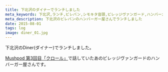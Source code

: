 ```yaml
---
title: 下北沢のダイナーでランチしました
meta_keywords: 下北沢,ランチ,ビレバン,シモキタ音頭,ビレッジヴァンガード,ハンバーガー
meta_description: 下北沢のビレバンのハンバーガー屋さんでランチしました
date: 2015-08-01
tags: log
image: diner_01.jpg
---
```


下北沢のDiner(ダイナー)でランチしました。

[Mushpod 第3回目「クロール」](http://mushpod.mushlee.com/ep003-crawl/)で話していたあのビレッジヴァンガードのハンバーガー屋さんです。
